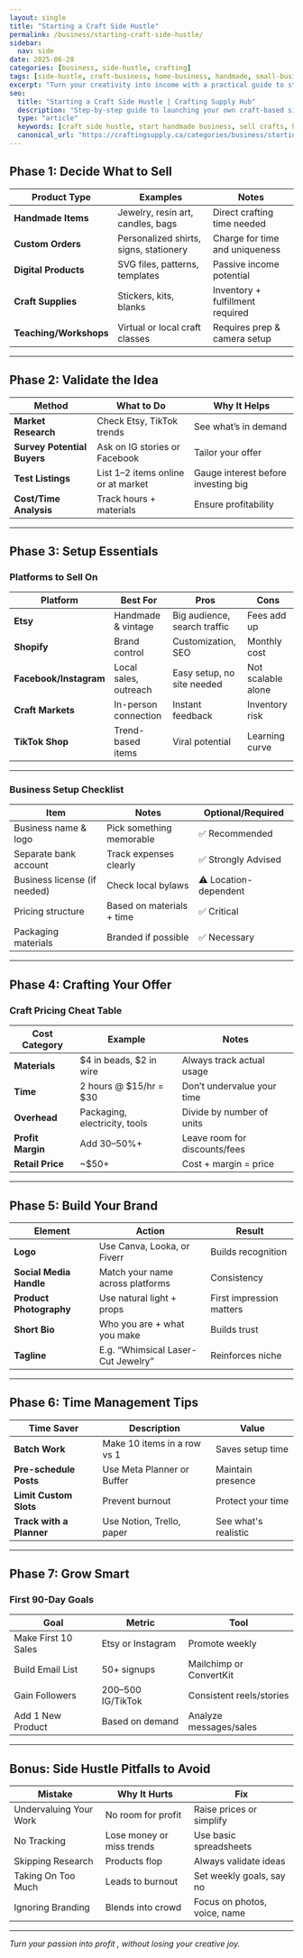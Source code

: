 ```yaml
---
layout: single
title: "Starting a Craft Side Hustle"
permalink: /business/starting-craft-side-hustle/
sidebar:
  nav: side
date: 2025-06-28
categories: [business, side-hustle, crafting]
tags: [side-hustle, craft-business, home-business, handmade, small-business]
excerpt: "Turn your creativity into income with a practical guide to starting a craft side hustle ,  from idea validation to pricing, marketing, and managing time with confidence."
seo:
  title: "Starting a Craft Side Hustle | Crafting Supply Hub"
  description: "Step-by-step guide to launching your own craft-based side hustle: niche, pricing, selling, and time management for makers."
  type: "article"
  keywords: [craft side hustle, start handmade business, sell crafts, home-based income]
  canonical_url: "https://craftingsupply.ca/categories/business/starting-craft-side-hustle/"
---
```


## Phase 1: Decide What to Sell

| Product Type | Examples | Notes |
|--------------|----------|-------|
| **Handmade Items** | Jewelry, resin art, candles, bags | Direct crafting time needed |
| **Custom Orders** | Personalized shirts, signs, stationery | Charge for time and uniqueness |
| **Digital Products** | SVG files, patterns, templates | Passive income potential |
| **Craft Supplies** | Stickers, kits, blanks | Inventory + fulfillment required |
| **Teaching/Workshops** | Virtual or local craft classes | Requires prep & camera setup |

---

## Phase 2: Validate the Idea

| Method | What to Do | Why It Helps |
|--------|------------|--------------|
| **Market Research** | Check Etsy, TikTok trends | See what’s in demand |
| **Survey Potential Buyers** | Ask on IG stories or Facebook | Tailor your offer |
| **Test Listings** | List 1–2 items online or at market | Gauge interest before investing big |
| **Cost/Time Analysis** | Track hours + materials | Ensure profitability |

---

## Phase 3: Setup Essentials

### Platforms to Sell On

| Platform | Best For | Pros | Cons |
|----------|----------|------|------|
| **Etsy** | Handmade & vintage | Big audience, search traffic | Fees add up |
| **Shopify** | Brand control | Customization, SEO | Monthly cost |
| **Facebook/Instagram** | Local sales, outreach | Easy setup, no site needed | Not scalable alone |
| **Craft Markets** | In-person connection | Instant feedback | Inventory risk |
| **TikTok Shop** | Trend-based items | Viral potential | Learning curve |

---

### Business Setup Checklist

| Item | Notes | Optional/Required |
|------|-------|-------------------|
| Business name & logo | Pick something memorable | ✅ Recommended |
| Separate bank account | Track expenses clearly | ✅ Strongly Advised |
| Business license (if needed) | Check local bylaws | ⚠️ Location-dependent |
| Pricing structure | Based on materials + time | ✅ Critical |
| Packaging materials | Branded if possible | ✅ Necessary |

---

## Phase 4: Crafting Your Offer

### Craft Pricing Cheat Table

| Cost Category | Example | Notes |
|---------------|---------|-------|
| **Materials** | $4 in beads, $2 in wire | Always track actual usage |
| **Time** | 2 hours @ $15/hr = $30 | Don’t undervalue your time |
| **Overhead** | Packaging, electricity, tools | Divide by number of units |
| **Profit Margin** | Add 30–50%+ | Leave room for discounts/fees |
| **Retail Price** | ~$50+ | Cost + margin = price |

---

## Phase 5: Build Your Brand

| Element | Action | Result |
|--------|--------|--------|
| **Logo** | Use Canva, Looka, or Fiverr | Builds recognition |
| **Social Media Handle** | Match your name across platforms | Consistency |
| **Product Photography** | Use natural light + props | First impression matters |
| **Short Bio** | Who you are + what you make | Builds trust |
| **Tagline** | E.g. “Whimsical Laser-Cut Jewelry” | Reinforces niche |

---

## Phase 6: Time Management Tips

| Time Saver | Description | Value |
|------------|-------------|-------------|
| **Batch Work** | Make 10 items in a row vs 1 | Saves setup time |
| **Pre-schedule Posts** | Use Meta Planner or Buffer | Maintain presence |
| **Limit Custom Slots** | Prevent burnout | Protect your time |
| **Track with a Planner** | Use Notion, Trello, paper | See what's realistic |

---

## Phase 7: Grow Smart

### First 90-Day Goals

| Goal | Metric | Tool |
|------|--------|------|
| Make First 10 Sales | Etsy or Instagram | Promote weekly |
| Build Email List | 50+ signups | Mailchimp or ConvertKit |
| Gain Followers | 200–500 IG/TikTok | Consistent reels/stories |
| Add 1 New Product | Based on demand | Analyze messages/sales |

---

## Bonus: Side Hustle Pitfalls to Avoid

| Mistake | Why It Hurts | Fix |
|---------|--------------|-----|
| Undervaluing Your Work | No room for profit | Raise prices or simplify |
| No Tracking | Lose money or miss trends | Use basic spreadsheets |
| Skipping Research | Products flop | Always validate ideas |
| Taking On Too Much | Leads to burnout | Set weekly goals, say no |
| Ignoring Branding | Blends into crowd | Focus on photos, voice, name |

---
*Turn your passion into profit ,  without losing your creative joy.*
